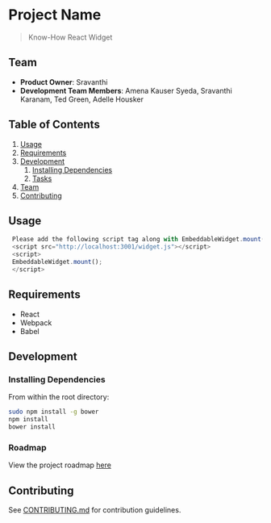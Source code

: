 # Project Name

> Know-How React Widget 

## Team

  - __Product Owner__: Sravanthi
  - __Development Team Members__: Amena Kauser Syeda, Sravanthi Karanam, Ted Green, Adelle Housker

## Table of Contents

1. [Usage](#Usage)
1. [Requirements](#requirements)
1. [Development](#development)
    1. [Installing Dependencies](#installing-dependencies)
    1. [Tasks](#tasks)
1. [Team](#team)
1. [Contributing](#contributing)

## Usage

```javascript
 Please add the following script tag along with EmbeddableWidget.mount(); method to the footer file of your website
 <script src="http://localhost:3001/widget.js"></script>
 <script>
 EmbeddableWidget.mount();
 </script>
```
## Requirements

- React
- Webpack
- Babel

## Development

### Installing Dependencies

From within the root directory:

```sh
sudo npm install -g bower
npm install
bower install
```

### Roadmap

View the project roadmap [here](LINK_TO_PROJECT_ISSUES)


## Contributing

See [CONTRIBUTING.md](_CONTRIBUTING.md) for contribution guidelines.
